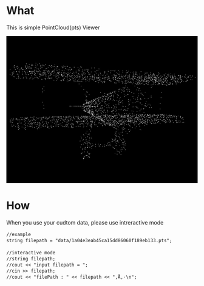 # What
This is simple PointCloud(pts) Viewer

![Demo](./img.jpg "img01")


# How
When you use your cudtom data, please use intreractive mode
```
//example
string filepath = "data/1a04e3eab45ca15dd86060f189eb133.pts";

//interactive mode
//string filepath;
//cout << "input filepath = ";
//cin >> filepath;
//cout << "filePath : " << filepath << "‚Å‚·\n";
```